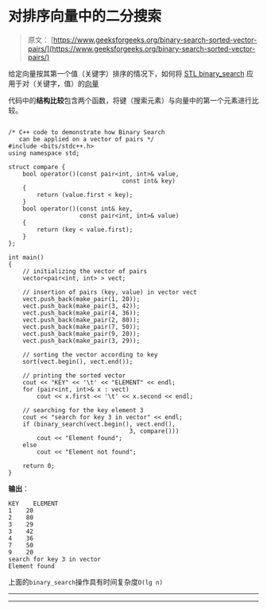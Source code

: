 # 对排序向量中的二分搜索

> 原文： [https://www.geeksforgeeks.org/binary-search-sorted-vector-pairs/](https://www.geeksforgeeks.org/binary-search-sorted-vector-pairs/)

给定向量按其第一个值（关键字）排序的情况下，如何将 [STL binary_search](https://www.geeksforgeeks.org/binary-search-algorithms-the-c-standard-template-library-stl/) 应用于对（关键字，值）的[向量](https://www.geeksforgeeks.org/vector-in-cpp-stl/)

代码中的**结构比较**包含两个函数，将键（搜索元素）与向量中的第一个元素进行比较。

```

/* C++ code to demonstrate how Binary Search 
   can be applied on a vector of pairs */
#include <bits/stdc++.h> 
using namespace std; 

struct compare { 
    bool operator()(const pair<int, int>& value,  
                                const int& key) 
    { 
        return (value.first < key); 
    } 
    bool operator()(const int& key,  
                    const pair<int, int>& value) 
    { 
        return (key < value.first); 
    } 
}; 

int main() 
{ 
    // initializing the vector of pairs 
    vector<pair<int, int> > vect; 

    // insertion of pairs (key, value) in vector vect 
    vect.push_back(make_pair(1, 20)); 
    vect.push_back(make_pair(3, 42)); 
    vect.push_back(make_pair(4, 36)); 
    vect.push_back(make_pair(2, 80)); 
    vect.push_back(make_pair(7, 50)); 
    vect.push_back(make_pair(9, 20)); 
    vect.push_back(make_pair(3, 29)); 

    // sorting the vector according to key 
    sort(vect.begin(), vect.end()); 

    // printing the sorted vector 
    cout << "KEY" << '\t' << "ELEMENT" << endl; 
    for (pair<int, int>& x : vect) 
        cout << x.first << '\t' << x.second << endl; 

    // searching for the key element 3 
    cout << "search for key 3 in vector" << endl; 
    if (binary_search(vect.begin(), vect.end(), 
                                  3, compare())) 
        cout << "Element found"; 
    else
        cout << "Element not found"; 

    return 0; 
} 

```

**输出**：

```
KEY    ELEMENT
1    20
2    80
3    29
3    42
4    36
7    50
9    20
search for key 3 in vector
Element found

```

上面的`binary_search`操作具有时间复杂度`O(lg n)`



* * *

* * *



